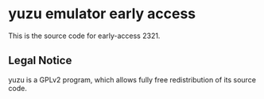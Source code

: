 yuzu emulator early access
=============

This is the source code for early-access 2321.

## Legal Notice

yuzu is a GPLv2 program, which allows fully free redistribution of its source code.